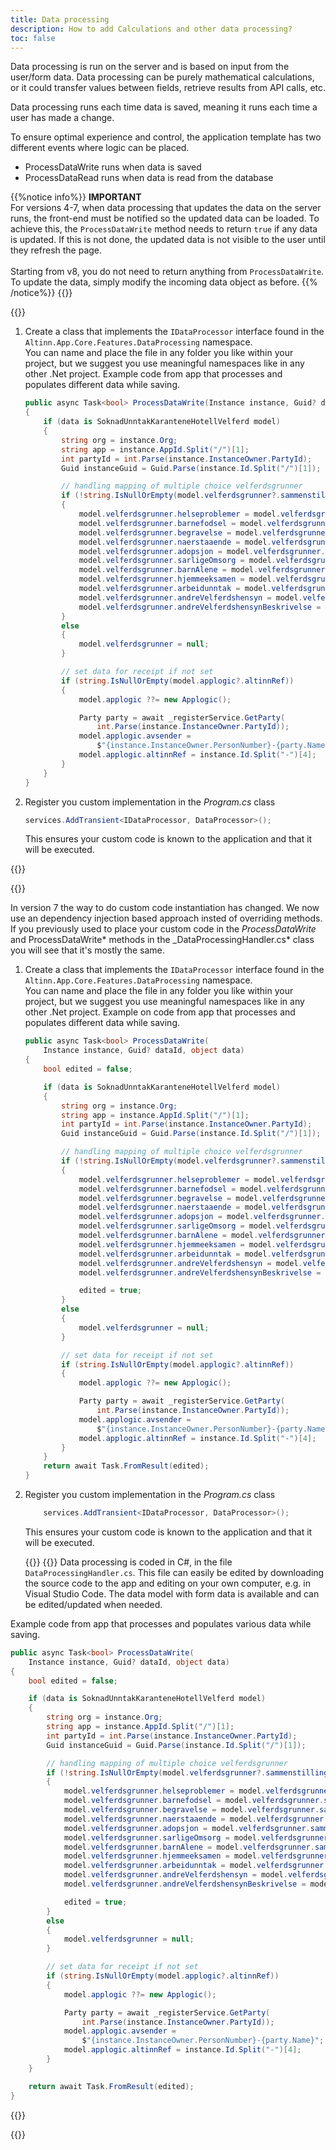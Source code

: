 ```yaml
---
title: Data processing
description: How to add Calculations and other data processing?
toc: false
---
```


Data processing is run on the server and is based on input from the user/form data.
Data processing can be purely mathematical calculations, or it could transfer values between fields, retrieve results from API calls, etc.

Data processing runs each time data is saved, meaning it runs each time a user has made a change.

To ensure optimal experience and control, the application template has two different events where logic can be placed.

- ProcessDataWrite runs when data is saved
- ProcessDataRead runs when data is read from the database

{{%notice info%}}
**IMPORTANT**
<br/>
For versions 4-7, when data processing that updates the data on the server runs, the front-end must be notified so the updated data can be loaded.
To achieve this, the `ProcessDataWrite` method needs to return `true` if any data is updated.
If this is not done, the updated data is not visible to the user until they refresh the page.
</br>
</br>
Starting from v8, you do not need to return anything from `ProcessDataWrite`. To update the data, simply modify the incoming data object as before.
{{% /notice%}}
{{<content-version-selector classes="border-box">}}

{{<content-version-container version-label="v8">}}

1. Create a class that implements the `IDataProcessor` interface found in the `Altinn.App.Core.Features.DataProcessing` namespace.  
    You can name and place the file in any folder you like within your project, but we suggest you use meaningful namespaces like in any other .Net project.
   Example code from app that processes and populates different data while saving.

   ```C#
   public async Task<bool> ProcessDataWrite(Instance instance, Guid? dataId, object data, object? previousData, string? language)
   {
       if (data is SoknadUnntakKaranteneHotellVelferd model)
       {
           string org = instance.Org;
           string app = instance.AppId.Split("/")[1];
           int partyId = int.Parse(instance.InstanceOwner.PartyId);
           Guid instanceGuid = Guid.Parse(instance.Id.Split("/")[1]);

           // handling mapping of multiple choice velferdsgrunner
           if (!string.IsNullOrEmpty(model.velferdsgrunner?.sammenstilling))
           {
               model.velferdsgrunner.helseproblemer = model.velferdsgrunner.sammenstilling.Contains("helseproblemer");
               model.velferdsgrunner.barnefodsel = model.velferdsgrunner.sammenstilling.Contains("barnefodsel");
               model.velferdsgrunner.begravelse = model.velferdsgrunner.sammenstilling.Contains("begravelse");
               model.velferdsgrunner.naerstaaende = model.velferdsgrunner.sammenstilling.Contains("naerstaaende");
               model.velferdsgrunner.adopsjon = model.velferdsgrunner.sammenstilling.Contains("adopsjon");
               model.velferdsgrunner.sarligeOmsorg = model.velferdsgrunner.sammenstilling.Contains("sarligeOmsorg");
               model.velferdsgrunner.barnAlene = model.velferdsgrunner.sammenstilling.Contains("barnAlene");
               model.velferdsgrunner.hjemmeeksamen = model.velferdsgrunner.sammenstilling.Contains("hjemmeeksamen");
               model.velferdsgrunner.arbeidunntak = model.velferdsgrunner.sammenstilling.Contains("arbeidunntak");
               model.velferdsgrunner.andreVelferdshensyn = model.velferdsgrunner.sammenstilling.Contains("annet");
               model.velferdsgrunner.andreVelferdshensynBeskrivelse = model.velferdsgrunner.sammenstilling.Contains("annet") ? model.velferdsgrunner.andreVelferdshensynBeskrivelse : null;
           }
           else
           {
               model.velferdsgrunner = null;
           }

           // set data for receipt if not set
           if (string.IsNullOrEmpty(model.applogic?.altinnRef))
           {
               model.applogic ??= new Applogic();

               Party party = await _registerService.GetParty(
                   int.Parse(instance.InstanceOwner.PartyId));
               model.applogic.avsender =
                   $"{instance.InstanceOwner.PersonNumber}-{party.Name}";
               model.applogic.altinnRef = instance.Id.Split("-")[4];
           }
       }
   }
   ```

2. Register you custom implementation in the _Program.cs_ class

   ```C#
   services.AddTransient<IDataProcessor, DataProcessor>();
   ```

   This ensures your custom code is known to the application and that it will be executed.

{{</content-version-container>}}

{{<content-version-container version-label="v7">}}

In version 7 the way to do custom code instantiation has changed. We now use an dependency injection based approach insted of overriding methods. If you previously used to place your custom code in the _ProcessDataWrite_ and ProcessDataWrite* methods in the \_DataProcessingHandler.cs* class you will see that it's mostly the same.

1. Create a class that implements the `IDataProcessor` interface found in the `Altinn.App.Core.Features.DataProcessing` namespace.  
   You can name and place the file in any folder you like within your project, but we suggest you use meaningful namespaces like in any other .Net project.
   Example on code from app that processes and populates different data while saving.

   ```C#
   public async Task<bool> ProcessDataWrite(
       Instance instance, Guid? dataId, object data)
   {
       bool edited = false;

       if (data is SoknadUnntakKaranteneHotellVelferd model)
       {
           string org = instance.Org;
           string app = instance.AppId.Split("/")[1];
           int partyId = int.Parse(instance.InstanceOwner.PartyId);
           Guid instanceGuid = Guid.Parse(instance.Id.Split("/")[1]);

           // handling mapping of multiple choice velferdsgrunner
           if (!string.IsNullOrEmpty(model.velferdsgrunner?.sammenstilling))
           {
               model.velferdsgrunner.helseproblemer = model.velferdsgrunner.sammenstilling.Contains("helseproblemer");
               model.velferdsgrunner.barnefodsel = model.velferdsgrunner.sammenstilling.Contains("barnefodsel");
               model.velferdsgrunner.begravelse = model.velferdsgrunner.sammenstilling.Contains("begravelse");
               model.velferdsgrunner.naerstaaende = model.velferdsgrunner.sammenstilling.Contains("naerstaaende");
               model.velferdsgrunner.adopsjon = model.velferdsgrunner.sammenstilling.Contains("adopsjon");
               model.velferdsgrunner.sarligeOmsorg = model.velferdsgrunner.sammenstilling.Contains("sarligeOmsorg");
               model.velferdsgrunner.barnAlene = model.velferdsgrunner.sammenstilling.Contains("barnAlene");
               model.velferdsgrunner.hjemmeeksamen = model.velferdsgrunner.sammenstilling.Contains("hjemmeeksamen");
               model.velferdsgrunner.arbeidunntak = model.velferdsgrunner.sammenstilling.Contains("arbeidunntak");
               model.velferdsgrunner.andreVelferdshensyn = model.velferdsgrunner.sammenstilling.Contains("annet");
               model.velferdsgrunner.andreVelferdshensynBeskrivelse = model.velferdsgrunner.sammenstilling.Contains("annet") ? model.velferdsgrunner.andreVelferdshensynBeskrivelse : null;

               edited = true;
           }
           else
           {
               model.velferdsgrunner = null;
           }

           // set data for receipt if not set
           if (string.IsNullOrEmpty(model.applogic?.altinnRef))
           {
               model.applogic ??= new Applogic();

               Party party = await _registerService.GetParty(
                   int.Parse(instance.InstanceOwner.PartyId));
               model.applogic.avsender =
                   $"{instance.InstanceOwner.PersonNumber}-{party.Name}";
               model.applogic.altinnRef = instance.Id.Split("-")[4];
           }
       }
       return await Task.FromResult(edited);
   }
   ```

2. Register you custom implementation in the _Program.cs_ class

   ```C#
       services.AddTransient<IDataProcessor, DataProcessor>();
   ```

   This ensures your custom code is known to the application and that it will be executed.

   {{</content-version-container>}}
   {{<content-version-container version-label="v4, v5, v6">}}
   Data processing is coded in C#, in the file `DataProcessingHandler.cs`. This file can easily be edited by downloading the source code to the app and editing on your own computer, e.g. in Visual Studio Code.
   The data model with form data is available and can be edited/updated when needed.

Example code from app that processes and populates various data while saving.

```C#
public async Task<bool> ProcessDataWrite(
    Instance instance, Guid? dataId, object data)
{
    bool edited = false;

    if (data is SoknadUnntakKaranteneHotellVelferd model)
    {
        string org = instance.Org;
        string app = instance.AppId.Split("/")[1];
        int partyId = int.Parse(instance.InstanceOwner.PartyId);
        Guid instanceGuid = Guid.Parse(instance.Id.Split("/")[1]);

        // handling mapping of multiple choice velferdsgrunner
        if (!string.IsNullOrEmpty(model.velferdsgrunner?.sammenstilling))
        {
            model.velferdsgrunner.helseproblemer = model.velferdsgrunner.sammenstilling.Contains("helseproblemer");
            model.velferdsgrunner.barnefodsel = model.velferdsgrunner.sammenstilling.Contains("barnefodsel");
            model.velferdsgrunner.begravelse = model.velferdsgrunner.sammenstilling.Contains("begravelse");
            model.velferdsgrunner.naerstaaende = model.velferdsgrunner.sammenstilling.Contains("naerstaaende");
            model.velferdsgrunner.adopsjon = model.velferdsgrunner.sammenstilling.Contains("adopsjon");
            model.velferdsgrunner.sarligeOmsorg = model.velferdsgrunner.sammenstilling.Contains("sarligeOmsorg");
            model.velferdsgrunner.barnAlene = model.velferdsgrunner.sammenstilling.Contains("barnAlene");
            model.velferdsgrunner.hjemmeeksamen = model.velferdsgrunner.sammenstilling.Contains("hjemmeeksamen");
            model.velferdsgrunner.arbeidunntak = model.velferdsgrunner.sammenstilling.Contains("arbeidunntak");
            model.velferdsgrunner.andreVelferdshensyn = model.velferdsgrunner.sammenstilling.Contains("annet");
            model.velferdsgrunner.andreVelferdshensynBeskrivelse = model.velferdsgrunner.sammenstilling.Contains("annet") ? model.velferdsgrunner.andreVelferdshensynBeskrivelse : null;

            edited = true;
        }
        else
        {
            model.velferdsgrunner = null;
        }

        // set data for receipt if not set
        if (string.IsNullOrEmpty(model.applogic?.altinnRef))
        {
            model.applogic ??= new Applogic();

            Party party = await _registerService.GetParty(
                int.Parse(instance.InstanceOwner.PartyId));
            model.applogic.avsender =
                $"{instance.InstanceOwner.PersonNumber}-{party.Name}";
            model.applogic.altinnRef = instance.Id.Split("-")[4];
        }
    }

    return await Task.FromResult(edited);
}
```

{{</content-version-container>}}

{{</content-version-selector>}}
